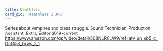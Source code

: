 ```yaml
---
title: Deathless
card_pic: 'deathless 1.JPG'
---
```

Series about vampires and class struggle.
Sound Technician, Production Assistant, Extra, Editor 2019-current
https://www.amazon.com/gp/video/detail/B08NLRCLW9/ref=atv_un_ob5_c_OcGi58_brws_3_1
